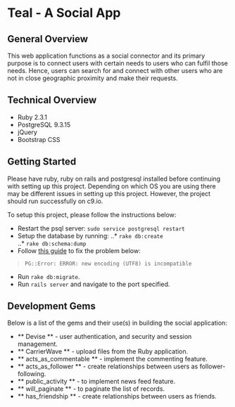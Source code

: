# Teal  - A Social App


## General Overview
This web application functions as a social connector and its primary purpose is to connect users with certain needs to users who can fulfil those needs. Hence, users can search for and connect with other users who are not in close geographic proximity and make their requests. 

## Technical Overview
* Ruby 2.3.1
* PostgreSQL 9.3.15
* jQuery
* Bootstrap CSS

## Getting Started
Please have ruby, ruby on rails and postgresql installed before continuing with setting up this project. Depending on which OS you are using there may be different issues in setting up this project. However, the project should run successfully on c9.io.

To setup this project, please follow the instructions below:
* Restart the psql server: `sudo service postgresql restart`
* Setup the database by running:
..* `rake db:create`  
..* `rake db:schema:dump`
* Follow [this guide](https://gist.github.com/amolkhanorkar/8706915) to fix the problem below:
> `PG::Error: ERROR: new encoding (UTF8) is incompatible`
* Run `rake db:migrate`.
* Run `rails server` and navigate to the port specified. 

## Development Gems
Below is a list of the gems and their use(s) in building the social application:
* ** Devise ** - user authentication, and security and session management.
* ** CarrierWave ** - upload files from the Ruby application.
* ** acts_as_commentable ** - implement the commenting feature.        
* ** acts_as_follower ** - create relationships between users as follower-following.                       
* ** public_activity ** - to implement news feed feature.
* ** will_paginate ** - to paginate the list of records.
* ** has_friendship ** - create relationships between users as friends.